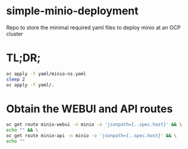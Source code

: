 # simple-minio-deployment
Repo to store the minimal required yaml files to deploy minio at an OCP cluster

# TL;DR;

````bash
oc apply -f yaml/minio-ns.yaml
sleep 2
oc apply -f yaml/.
````

# Obtain the WEBUI and API routes

````bash
oc get route minio-webui -n minio -o 'jsonpath={..spec.host}' && \
echo "" && \
oc get route minio-api -n minio -o 'jsonpath={..spec.host}' && \
echo ""
````
